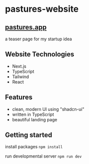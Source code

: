 # pastures-website

## [pastures.app](https://pastures.app)
a teaser page for my startup idea

## Website Technologies
- Next.js
- TypeScript
- Tailwind
- React

## Features 
- clean, modern UI using "shadcn-ui"
- written in TypeScript
- beautiful landing page

## Getting started
install packages
```npm install```

run developmental server
```npm run dev```
